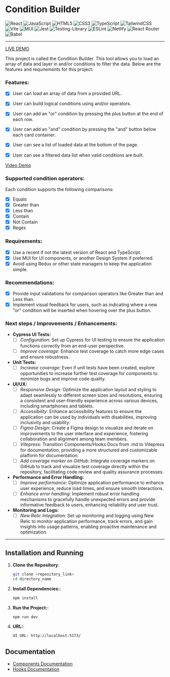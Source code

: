 # Condition Builder

![React](https://img.shields.io/badge/react-%2320232a.svg?style=for-the-badge&logo=react&logoColor=%2361DAFB)
![JavaScript](https://img.shields.io/badge/javascript-%23323330.svg?style=for-the-badge&logo=javascript&logoColor=%23F7DF1E)
![HTML5](https://img.shields.io/badge/html5-%23E34F26.svg?style=for-the-badge&logo=html5&logoColor=white)
![CSS3](https://img.shields.io/badge/css3-%231572B6.svg?style=for-the-badge&logo=css3&logoColor=white)
![TypeScript](https://img.shields.io/badge/typescript-%23007ACC.svg?style=for-the-badge&logo=typescript&logoColor=white)
![TailwindCSS](https://img.shields.io/badge/tailwindcss-%2338B2AC.svg?style=for-the-badge&logo=tailwind-css&logoColor=white)
![Vite](https://img.shields.io/badge/vite-%23646CFF.svg?style=for-the-badge&logo=vite&logoColor=white)
![MUI](https://img.shields.io/badge/MUI-%230081CB.svg?style=for-the-badge&logo=mui&logoColor=white)
![Jest](https://img.shields.io/badge/-jest-%23C21325?style=for-the-badge&logo=jest&logoColor=white)
![Testing-Library](https://img.shields.io/badge/-TestingLibrary-%23E33332?style=for-the-badge&logo=testing-library&logoColor=white)
![ESLint](https://img.shields.io/badge/ESLint-4B3263?style=for-the-badge&logo=eslint&logoColor=white)
![Netlify](https://img.shields.io/badge/netlify-%23000000.svg?style=for-the-badge&logo=netlify&logoColor=#00C7B7)
![React Router](https://img.shields.io/badge/React_Router-CA4245?style=for-the-badge&logo=react-router&logoColor=white)
![Babel](https://img.shields.io/badge/Babel-F9DC3e?style=for-the-badge&logo=babel&logoColor=black)

---------------------------------------------------------------------

[LIVE DEMO](https://main--beautiful-swan-837788.netlify.app/)


This project is called the Condition Builder. This tool allows you to load an array of data and layer in and/or conditions to filter the data. Below are the features and requirements for this project:

### Features:
- [x] User can load an array of data from a provided URL.
- [x] User can build logical conditions using and/or operators.
- [x] User can add an "or" condition by pressing the plus button at the end of each row.
- [x] User can add an "and" condition by pressing the "and" button below each card container.
- [x] User can see a list of loaded data at the bottom of the page.
- [x] User can see a filtered data list when valid conditions are built.


[Video Demo](https://github.com/gabrielrossetto/condition-builder/assets/42679806/a7f3a6c0-b0b8-4e20-b142-a5f65819b746)

### Supported condition operators:

Each condition supports the following comparisons:

- [x] Equals
- [x] Greater than
- [x] Less than
- [x] Contain
- [x] Not Contain
- [x] Regex

### Requirements:

- [x] Use a recent if not the latest version of React and TypeScript.
- [x] Use MUI for UI components, or another Design System if preferred.
- [x] Avoid using Redux or other state managers to keep the application simple.

### Recommendations:

- [x] Provide input validations for comparison operators like Greater than and Less than.
- [x] Implement visual feedback for users, such as indicating where a new "or" condition will be inserted when hovering over the plus button.

### Next steps / Improvements / Enhancements:

- **Cypress UI Tests:**
  - [ ] *Configuration:* Set up Cypress for UI testing to ensure the application functions correctly from an end-user perspective.
  - [ ] *Improve coverage:* Enhance test coverage to catch more edge cases and ensure robustness.

- **Unit Tests:**
  - [ ] *Increase coverage:* Even if unit tests have been created, explore opportunities to increase further test coverage for components to minimize bugs and improve code quality.

- **UI/UX:**
  - [ ] *Responsive Design:*  Optimize the application layout and styling to adapt seamlessly to different screen sizes and resolutions, ensuring a consistent and user-friendly experience across various devices, including smartphones and tablets.
  - [ ] *Accessibility:* Enhance accessibility features to ensure the application can be used by individuals with disabilities, improving inclusivity and usability.
  - [ ] *Figma Design:* Create a Figma design to visualize and iterate on improvements to the user interface and experience, fostering collaboration and alignment among team members.
  - [ ] *Vitepress:* Transition Components/Hooks Docs from .md to Vitepress for documentation, providing a more structured and customizable platform for documentation.
  - [ ] *Add coverage marker on GitHub:* Integrate coverage markers on GitHub to track and visualize test coverage directly within the repository, facilitating code review and quality assurance processes.

- **Performance and Error Handling:**
  - [ ] *Improve performance:* Optimize application performance to enhance user experience, reduce load times, and ensure smooth interactions.
  - [ ] *Enhance error handling:* Implement robust error handling mechanisms to gracefully handle unexpected errors and provide informative feedback to users, enhancing reliability and user trust.

- **Monitoring and Logs:**
  - [ ] *New Relic Integration:* Set up monitoring and logging using New Relic to monitor application performance, track errors, and gain insights into usage patterns, enabling proactive maintenance and optimization.

---------------------------------------------------------------------


## Installation and Running

1. **Clone the Repository**:
   
   ```bash
   git clone <repository_link>
   cd directory_name

2. **Install Dependencies:**:
   
   ```bash
   npm install

3. **Run the Project:**:
   
   ```bash
   npm run dev

4. **URL:**:

   ```bash
   UI URL: http://localhost:5173/


## Documentation

- [Components Documentation](https://github.com/gabrielrossetto/condition-builder/blob/main/docs/components.md)
- [Hooks Documentation](https://github.com/gabrielrossetto/condition-builder/blob/main/docs/hooks.md)
